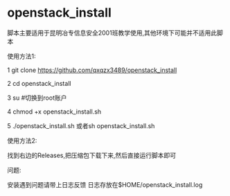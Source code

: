 # openstack_install
脚本主要适用于昆明冶专信息安全2001班教学使用,其他环境下可能并不适用此脚本

使用方法1:

1   git clone https://github.com/qxqzx3489/openstack_install

2   cd openstack_install

3   su  #切换到root账户

4   chmod +x openstack_install.sh

5   ./openstack_install.sh 或者sh openstack_install.sh

使用方法2:

找到右边的Releases,把压缩包下载下来,然后直接运行脚本即可

问题:

安装遇到问题请带上日志反馈 日志存放在$HOME/openstack_install.log

